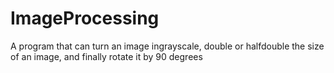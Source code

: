 # ImageProcessing
A program that can turn an image ingrayscale, double or halfdouble the size of an image, and finally rotate it by 90 degrees
